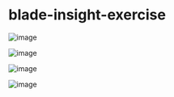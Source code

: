 # blade-insight-exercise

![image](https://user-images.githubusercontent.com/79454375/186249890-fb3cc159-ebac-4191-b12f-9d69d6ae27c1.png)

![image](https://user-images.githubusercontent.com/79454375/186249483-dc6375ab-24e0-4016-a33b-b571ebde770c.png)

![image](https://user-images.githubusercontent.com/79454375/186212172-7eac0cc4-9ebb-4872-a163-8ff338140a4b.png)

![image](https://user-images.githubusercontent.com/79454375/186249399-6c715617-a8e7-4b4f-bd4c-504f19738bde.png)




